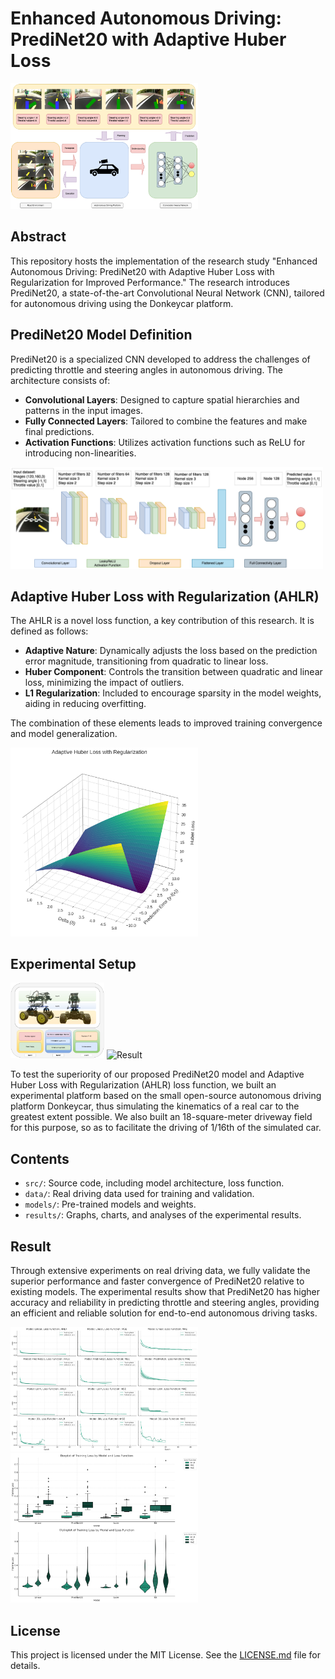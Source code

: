 # Enhanced Autonomous Driving: PrediNet20 with Adaptive Huber Loss
<img src="images/Fig14.png" alt="End-to-end Donkeycar" width="300"/>

## Abstract

This repository hosts the implementation of the research study "Enhanced Autonomous Driving: PrediNet20 with Adaptive Huber Loss with Regularization for Improved Performance." The research introduces PrediNet20, a state-of-the-art Convolutional Neural Network (CNN), tailored for autonomous driving using the Donkeycar platform.

## PrediNet20 Model Definition

PrediNet20 is a specialized CNN developed to address the challenges of predicting throttle and steering angles in autonomous driving. The architecture consists of:

- **Convolutional Layers**: Designed to capture spatial hierarchies and patterns in the input images.
- **Fully Connected Layers**: Tailored to combine the features and make final predictions.
- **Activation Functions**: Utilizes activation functions such as ReLU for introducing non-linearities.
<img src="images/predi net.drawio.png" alt="PrediNet20 Architecture" width="500"/>


## Adaptive Huber Loss with Regularization (AHLR)

The AHLR is a novel loss function, a key contribution of this research. It is defined as follows:

- **Adaptive Nature**: Dynamically adjusts the loss based on the prediction error magnitude, transitioning from quadratic to linear loss.
- **Huber Component**: Controls the transition between quadratic and linear loss, minimizing the impact of outliers.
- **L1 Regularization**: Included to encourage sparsity in the model weights, aiding in reducing overfitting.

The combination of these elements leads to improved training convergence and model generalization.

<img src="images/AHLR3D2.0.png" alt="AHLR" width="300"/>

## Experimental Setup

<img src="images/Fig7.png" alt="Result" width="150"/> <img src="images/Fig8.png" alt="Result" width="300"/>

To test the superiority of our proposed PrediNet20 model and Adaptive Huber Loss with Regularization (AHLR) loss function, we built an experimental platform based on the small open-source autonomous driving platform Donkeycar, thus simulating the kinematics of a real car to the greatest extent possible. We also built an 18-square-meter driveway field for this purpose, so as to facilitate the driving of 1/16th of the simulated car.

## Contents

- `src/`: Source code, including model architecture, loss function.
- `data/`: Real driving data used for training and validation.
- `models/`: Pre-trained models and weights.
- `results/`: Graphs, charts, and analyses of the experimental results.
  
## Result
Through extensive experiments on real driving data, we fully validate the superior performance and faster convergence of PrediNet20 relative to existing models. The experimental results show that PrediNet20 has higher accuracy and reliability in predicting throttle and steering angles, providing an efficient and reliable solution for end-to-end autonomous driving tasks.

 <img src="images/Fig11.png" alt="Result" width="300"/>
 <img src="images/f370b623-0b77-4878-be2a-89c5926a5939.png" alt="Result" width="300"/>
 
## License

This project is licensed under the MIT License. See the [LICENSE.md](LICENSE.md) file for details.
